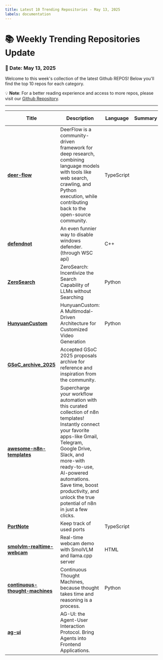 ```yaml
---
title: Latest 10 Trending Repositories - May 13, 2025
labels: documentation
---
```

# 📚 Weekly Trending Repositories Update

### 📅 Date: May 13, 2025

Welcome to this week's collection of the latest Github REPOS! Below you'll find the top 10 repos for each category.

💡 **Note**: For a better reading experience and access to more repos, please visit our [Github Repository](https://github.com/marc-ko/daily-trending-repo).

---

| **Title** | **Description** | **Language** | **Summary** | **Tags** | **Stars Count** |
| --- | --- | --- | --- | --- | --- |
| **[deer-flow](https://github.com/bytedance/deer-flow)** | DeerFlow is a community-driven framework for deep research, combining language models with tools like web search, crawling, and Python execution, while contributing back to the open-source community. | TypeScript |  | <details><summary>agent...</summary><p>agent, agentic, agentic-framework, agentic-workflow, ai, ai-agents, bytedance, deep-research, langchain, langgraph, langmanus, llm, multi-agent, nodejs, podcast, python, typescript</p></details> | 6701 |
| **[defendnot](https://github.com/es3n1n/defendnot)** | An even funnier way to disable windows defender. (through WSC api) | C++ |  |  | 935 |
| **[ZeroSearch](https://github.com/Alibaba-NLP/ZeroSearch)** | ZeroSearch: Incentivize the Search Capability of LLMs without Searching | Python |  |  | 660 |
| **[HunyuanCustom](https://github.com/Tencent/HunyuanCustom)** | HunyuanCustom: A Multimodal-Driven Architecture for Customized Video Generation | Python |  | <details><summary>audio...</summary><p>audio-driven, diffusion-models, image-to-video, image-to-video-generation, video-editing, video-generation</p></details> | 624 |
| **[GSoC_archive_2025](https://github.com/SammanSarkar/GSoC_archive_2025)** | Accepted GSoC 2025 proposals archive for reference and inspiration from the community. |  |  |  | 525 |
| **[awesome-n8n-templates](https://github.com/enescingoz/awesome-n8n-templates)** | Supercharge your workflow automation with this curated collection of n8n templates! Instantly connect your favorite apps-like Gmail, Telegram, Google Drive, Slack, and more-with ready-to-use, AI-powered automations. Save time, boost productivity, and unlock the true potential of n8n in just a few clicks. |  |  | <details><summary>autom...</summary><p>automation, automation-templates, integration, n8n, n8n-automation, n8n-template, no-code-ai, no-code-automation, workflow-automation</p></details> | 488 |
| **[PortNote](https://github.com/crocofied/PortNote)** | Keep track of used ports | TypeScript |  |  | 400 |
| **[smolvlm-realtime-webcam](https://github.com/ngxson/smolvlm-realtime-webcam)** | Real-time webcam demo with SmolVLM and llama.cpp server | HTML |  |  | 376 |
| **[continuous-thought-machines](https://github.com/SakanaAI/continuous-thought-machines)** | Continuous Thought Machines, because thought takes time and reasoning is a process. | Python |  |  | 349 |
| **[ag-ui](https://github.com/ag-ui-protocol/ag-ui)** | AG-UI: the Agent-User Interaction Protocol. Bring Agents into Frontend Applications. |  |  |  | 346 |

